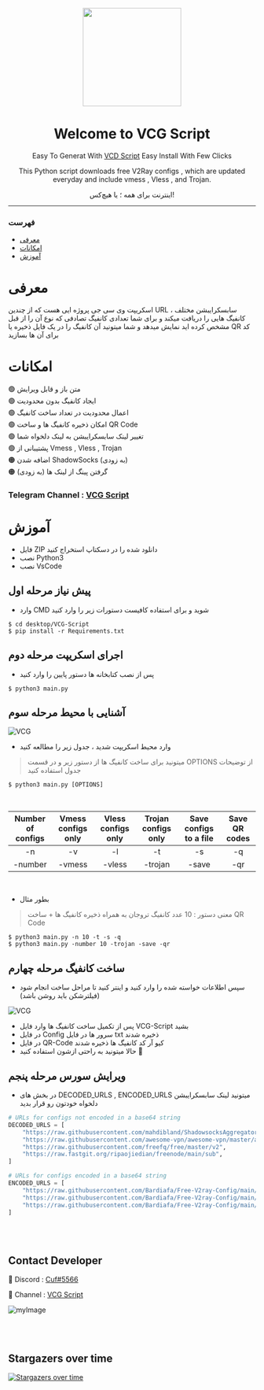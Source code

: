 <p align="center">
  <a href="https://github.com/RealCuf/V2Ray-Config-Downloader" target="_blank" rel="noopener noreferrer">
    <picture>
      <img width="200" height="200" src="https://i.ibb.co/khZMnP5/R-Copy.png">
    </picture>
  </a>
</p>

<h1 align="center"/>Welcome to VCG Script</h1>

<p align="center">
Easy To Generat With <a href="https://github.com/RealCuf/V2Ray-Config-Downloader">VCD Script</a> Easy Install With Few Clicks
</p>

<p align="center">This Python script downloads free V2Ray configs , which are updated everyday and include vmess , Vless , and Trojan.</p>
<p align="center">اینترنت برای همه ؛ یا هیچ‌کس!</p>
<hr>

### فهرست
- [معرفی](#معرفی)<br>
- [امکانات](#امکانات)<br>
- [آموزش](#آموزش) <br>
# معرفی
اسکریپت وی سی جی پروژه ایی هست که از چندین URL سابسکرایبشن مختلف ، کانفیگ هایی را دریافت میکند و برای شما تعدادی کانفیگ تصادفی که نوع آن را از قبل مشخص کرده اید نمایش میدهد و شما میتونید آن‌ کانفیگ را در یک فایل ذخیره یا QR کد برای آن‌ ها بسازید


# امکانات
:green_circle: متن باز و قابل ویرایش <br>
:green_circle: ایجاد کانفیگ بدون محدودیت <br>
:green_circle: اعمال محدودیت در تعداد ساخت کانفیگ<br>
:green_circle: امکان ذخیره کانفیگ ها و ساخت QR Code<br>
:green_circle: تغییر لینک سابسکرایبشن به لینک دلخواه شما<br>
:green_circle: پشتیبانی از Vmess , Vless , Trojan<br>
:orange_circle: اضافه شدن ShadowSocks (به زودی)<br>
:orange_circle: گرفتن پینگ از لینک ها (به زودی)<br>

### Telegram Channel : [VCG Script](https://t.me/VCGScript)

# آموزش


- فایل ZIP دانلود شده را در دسکتاپ استخراج کنید
- نصب Python3
- نصب VsCode
## پیش نیاز مرحله اول
- وارد CMD شوید و برای استفاده کافیست دستورات زیر را وارد کنید
```
$ cd desktop/VCG-Script
$ pip install -r Requirements.txt
```
## اجرای اسکریپت مرحله دوم
- پس از نصب کتابخانه ها دستور پایین را وارد کنید
```
$ python3 main.py
```
## آشنایی با محیط مرحله سوم
<a><img alt="VCG" src="https://i.ibb.co/khjHZfH/image.png"></a>
- وارد محیط اسکریپت شدید ، جدول زیر را مطالعه کنید
> میتونید برای ساخت کانفیگ ها از دستور زیر و در قسمت OPTIONS از توضیحات جدول استفاده کنید 
````
$ python3 main.py [OPTIONS]
````
<br>

|Number of configs|Vmess configs only|Vless configs only|Trojan configs only|Save configs to a file|Save QR codes|
|:---:|:---:|:---:|:---:|:---:|:---:|
|-n| -v| -l| -t| -s| -q|
|-number| -vmess| -vless| -trojan| -save| -qr|

<br>

- بطور مثال
> معنی دستور : 10 عدد کانفیگ تروجان به همراه ذخیره کانفیگ ها + ساخت QR Code 

````
$ python3 main.py -n 10 -t -s -q
$ python3 main.py -number 10 -trojan -save -qr
````
## ساخت کانفیگ مرحله چهارم
- سپس اطلاعات خواسته شده را وارد کنید و اینتر کنید تا مراحل ساخت انجام شود (فیلترشکن باید روشن باشد)

<a><img alt="VCG" src="https://i.ibb.co/H7fYhvM/image-2023-05-18-18-35-54.png"></a>
- پس از تکمیل ساخت کانفیگ ها وارد فایل VCG-Script بشید 
- در فایل Config سرور ها در فایل txt ذخیره شدند
- در فایل QR-Code کیو آر کد کانفیگ ها ذخیره شدند
- حالا میتونید به راحتی ازشون استفاده کنید 🎁

## ویرایش سورس مرحله پنجم
- در بخش های DECODED_URLS , ENCODED_URLS میتونید لینک سابسکرایبشن دلخواه خودتون رو قرار بدید
```python
# URLs for configs not encoded in a base64 string
DECODED_URLS = [
    "https://raw.githubusercontent.com/mahdibland/ShadowsocksAggregator/master/sub/sub_merge.txt",
    "https://raw.githubusercontent.com/awesome-vpn/awesome-vpn/master/all",
    "https://raw.githubusercontent.com/freefq/free/master/v2",
    "https://raw.fastgit.org/ripaojiedian/freenode/main/sub",
]

# URLs for configs encoded in a base64 string
ENCODED_URLS = [
    "https://raw.githubusercontent.com/Bardiafa/Free-V2ray-Config/main/Splitted-By-Protocol/vmess.txt",
    "https://raw.githubusercontent.com/Bardiafa/Free-V2ray-Config/main/Splitted-By-Protocol/vless.txt",
    "https://raw.githubusercontent.com/Bardiafa/Free-V2ray-Config/main/Splitted-By-Protocol/trojan.txt",
]
```
<br>
<br>

## Contact Developer

💎 Discord : [Cuf#5566](http://discordapp.com/users/767770096319201290)

💎 Channel : [VCG Script](https://t.me/VCGScript)

![myImage](https://media.giphy.com/media/XRB1uf2F9bGOA/giphy.gif)

<br>
<br>



## Stargazers over time

[![Stargazers over time](https://starchart.cc/RealCuf/V2Ray-Config-Generator.svg)](https://starchart.cc/RealCuf/V2Ray-Config-Generator)
